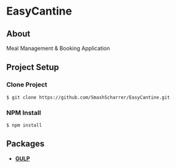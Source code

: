 # EasyCantine

## About
Meal Management & Booking Application

## Project Setup

### Clone Project
```
$ git clone https://github.com/SmashScharrer/EasyCantine.git
```

### NPM Install
```
$ npm install
```

## Packages
* **[GULP](https://gulpjs.com/)**
